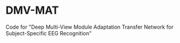 # DMV-MAT
Code for "Deep Multi-View Module Adaptation Transfer Network for Subject-Specific EEG Recognition"
